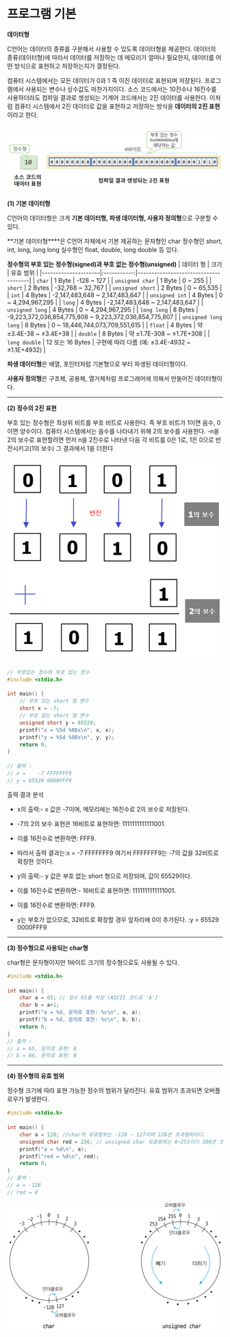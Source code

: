 # 프로그램 기본
**데이터형**

C언어는 데이터의 종류를 구분해서 사용할 수 있도록 데이터형을 제공한다. 데이터의 종류(데이터형)에 따라서 데이터를 저장하는 데 메모리가 얼마나 필요한지, 데이터를 어떤 방식으로 표현하고 저장하는지가 결정된다.

컴퓨터 시스템에서는 모든 데이터가 0과 1 즉 이진 데이터로 표현되며 저장된다. 프로그램에서 사용되는 변수나 상수값도 마찬가지이다. 소스 코드에서는 10진수나 16진수를 사용하더라도 컴파일 결과로 셍성되는 기계어 코드에서는 2진 데이터를 사용한다. 이처럼 컴퓨터 시스템에서 2진 데이터로 값을 표현하고 저장하는 방식을 **데이터의 2진 표현**이라고 한다.

![img](/Chapter/02/image1.png "데이터의 2진 표현 예시")
---
**(1) 기본 데이터형**

C언어의 데이터형은 크게 **기본 데이터형, 파생 데이터형, 사용자 정의형**으로 구분할 수 있다. 

**기본 데이터형****은 C언어 자체에서 기본 제공하는 문자형인 char 정수형인 short, int, long, long long 실수형인 float, double, long double 등 있다.

**정수형의 부호 있는 정수형(signed)과 부호 없는 정수형(unsigned)**
| 데이터 형           | 크기        | 유효 범위                            |
|---------------------|:-----------:|--------------------------------------|
| `char`             | 1 Byte      | -128 ~ 127                          |
| `unsigned char`    | 1 Byte      | 0 ~ 255                             |
| `short`            | 2 Bytes     | -32,768 ~ 32,767                    |
| `unsigned short`   | 2 Bytes     | 0 ~ 65,535                          |
| `int`              | 4 Bytes     | -2,147,483,648 ~ 2,147,483,647      |
| `unsigned int`     | 4 Bytes     | 0 ~ 4,294,967,295                   |
| `long`             | 4 Bytes     | -2,147,483,648 ~ 2,147,483,647      |
| `unsigned long`    | 4 Bytes     | 0 ~ 4,294,967,295                   |
| `long long`        | 8 Bytes     | -9,223,372,036,854,775,808 ~ 9,223,372,036,854,775,807 |
| `unsigned long long` | 8 Bytes   | 0 ~ 18,446,744,073,709,551,615      |
| `float`            | 4 Bytes     | 약 ±3.4E-38 ~ ±3.4E+38              |
| `double`           | 8 Bytes     | 약 ±1.7E-308 ~ ±1.7E+308            |
| `long double`      | 12 또는 16 Bytes | 구현에 따라 다름 (예: ±3.4E-4932 ~ ±1.1E+4932) |

**파생 데이터형**은 배열, 포인터처럼 기본형으로 부터 파생된 데이터형이다.

**사용자 정의형**은 구조체, 공용체, 열거체처럼 프로그래머에 의해서 만들어진 데이터형이다.

---
**(2) 정수의 2진 표현**

부호 있는 정수형은 최상위 비트를 부호 비트로 사용한다. 즉 부호 비트가 1이면 음수, 0이면 양수이다. 컴퓨터 시스템에서는 음수를 나타내기 위해 2의 보수를 사용한다. -n을 2의 보수로 표현할려면 먼저 n을 2진수로 나타낸 다음 각 비트를 0은 1로, 1은 0으로 반전시키고(1의 보수) 그 결과에서 1을 더한다

![img](/Chapter/02/image2.png "정수의 2진 표현 예시")

```c
// 부호있는 정수와 부호 없는 정수
#include <stdio.h>

int main() {
    // 부호 있는 short 형 변수
    short x = -7; 
    // 부호 없는 short 형 변수
    unsigned short y = 65529; 
    printf("x = %5d %08x\n", x, x);
    printf("y = %5d %08x\n", y, y);
    return 0;
}

// 출력 : 
// x =    -7 FFFFFFF9
// y = 65529 0000FFF9
```

출력 결과 분석
- x의 출력:- x 값은 -7이며, 메모리에는 16진수로 2의 보수로 저장된다.
- -7의 2의 보수 표현은 16비트로 표현하면: 1111111111111001.
- 이를 16진수로 변환하면: FFF9.
- 따라서 출력 결과는:x =    -7 FFFFFFF9
여기서 FFFFFFF9는 -7의 값을 32비트로 확장한 것이다.

- y의 출력:- y 값은 부호 없는 short 형으로 저장되며, 값이 65529이다.
- 이를 16진수로 변환하면:- 16비트로 표현하면: 1111111111111001.
- 이를 16진수로 변환하면: FFF9.
- y는 부호가 없으므로, 32비트로 확장할 경우 앞자리에 0이 추가된다. :y = 65529 0000FFF9

---
**(3) 정수형으로 사용되는 char형**

char형은 문자형이지만 1바이트 크기의 정수형으로도 사용될 수 있다.
```c
#include <stdio.h>

int main() {
    char a = 65; // 정수 65를 저장 (ASCII 코드로 'A')
    char b = a+1;
    printf("a = %d, 문자로 표현: %c\n", a, a);
    printf("b = %d, 문자로 표현: %c\n", b, b);
    return 0;
}
// 출력 :
// a = 65, 문자로 표현: A
// b = 66, 문자로 표현: B
```
---
**(4) 정수형의 유효 범위**

정수형 크기에 따라 표현 가능한 정수의 범위가 달라진다. 유효 범위가 초과되면 오버플로우가 발생한다.
```c
#include <stdio.h>

int main() {
    char a = 128; //char의 유효범위는 -128 ~ 127이며 128은 초과범위이다.
    unsigned char red = 256; // unsigned char 유효범위는 0~255이다 300은 초과범위이다.
    printf("a = %d\n", a);
    printf("red = %d\n", red);
    return 0;
}
// 출력 :
// a = -128
// red = 0
```
![img](/Chapter/02/image3.png "데이터의 2진 표현 예시")